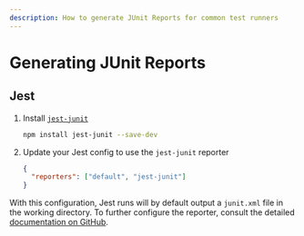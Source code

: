 ```yaml
---
description: How to generate JUnit Reports for common test runners
---
```


# Generating JUnit Reports

## Jest

1. Install [`jest-junit`](https://github.com/jest-community/jest-junit)

   ```bash
   npm install jest-junit --save-dev
   ```

2. Update your Jest config to use the `jest-junit` reporter

   ```json
   {
     "reporters": ["default", "jest-junit"]
   }
   ```

With this configuration, Jest runs will by default output a `junit.xml` file in the working directory. To further configure the reporter, consult the detailed [documentation on GitHub](https://github.com/jest-community/jest-junit?tab=readme-ov-file#jest-junit).

